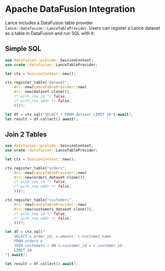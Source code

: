 # Apache DataFusion Integration

Lance includes a DataFusion table provider `lance::datafusion::LanceTableProvider`.
Users can register a Lance dataset as a table in DataFusion and run SQL with it:

## Simple SQL

```rust
use datafusion::prelude::SessionContext;
use crate::datafusion::LanceTableProvider;

let ctx = SessionContext::new();

ctx.register_table("dataset",
    Arc::new(LanceTableProvider::new(
    Arc::new(dataset.clone()),
    /* with_row_id */ false,
    /* with_row_addr */ false,
    )))?;

let df = ctx.sql("SELECT * FROM dataset LIMIT 10").await?;
let result = df.collect().await?;
```

## Join 2 Tables

```rust
use datafusion::prelude::SessionContext;
use crate::datafusion::LanceTableProvider;

let ctx = SessionContext::new();

ctx.register_table("orders",
    Arc::new(LanceTableProvider::new(
    Arc::new(orders_dataset.clone()),
    /* with_row_id */ false,
    /* with_row_addr */ false,
    )))?;

ctx.register_table("customers",
    Arc::new(LanceTableProvider::new(
    Arc::new(customers_dataset.clone()),
    /* with_row_id */ false,
    /* with_row_addr */ false,
    )))?;

let df = ctx.sql("
    SELECT o.order_id, o.amount, c.customer_name 
    FROM orders o 
    JOIN customers c ON o.customer_id = c.customer_id
    LIMIT 10
").await?;

let result = df.collect().await?;
```